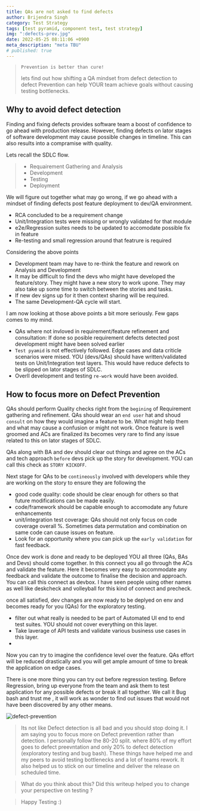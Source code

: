 ```yaml
---
title: QAs are not asked to find defects
author: Brijendra Singh
category: Test Strategy
tags: [test pyramid, component test, test strategy]
img: ":defects-prev.jpg"
date: 2022-05-25 08:11:06 +0900
meta_description: "meta TBU"
# published: true
---
```

> `Prevention is better than cure!` 
> 
> lets find out how shifting a QA mindset from defect detection to defect Prevention can help YOUR team achieve goals without causing testing bottlenecks. 

## Why to avoid defect detection
Finding and fixing defects provides software team a boost of confidence to go ahead with production release. However, finding defects on lator stages of software development may cause possible changes in timeline. This can also results into a compramise with quality.

Lets recall the SDLC flow.
> - Requairement Gathering and Analysis
> - Development
> - Testing
> - Deployment

We will figure out together what may go wrong, if we go ahead with a mindset of finding defects post feature deployment to dev/QA environment. 
- RCA concluded to be a requirement change
- Unit/Integration tests were missing or wrongly validated for that module 
- e2e/Regression suites needs to be updated to accomodate possible fix in feature
- Re-testing and small regression around that featrure is required

Considering the above points
- Development team may have to re-think the feature and rework on Analysis and Development
- It may be difficult to find the devs who might have developed the feature/story. They might have a new story to work upone. They may also take up some time to switch between the stories and tasks.
- If new dev signs up for it then context sharing will be required.
- The same Development-QA cycle will start. 

I am now looking at those above points a bit more seriously. Few gaps comes to my mind.
- QAs where not invloved in requirement/feature refinement and consultation: If done so posible requirement defects detected post development might have been solved earlier
- `Test pyamid` is not effectively followed. Edge cases and data criticle scenarios were mised. YOU (devs/QAs) should have written/validated tests on  Unit/Integration test layers. This would have reduce defects to be slipped on lator stages of SDLC.
- Overll development and testing `re-work` would have been avoided.

## How to focus more on Defect Prevention 
QAs should perform Quality checks right from the `begining` of Requirement gathering and refinement. QAs should wear an `end user` hat and shoud `consult` on how they would imagine a feature to be. What might help them and what may cause a confusion or might not work.
Once feature is well groomed and ACs are finalized its becomes very rare to find any issue related to this on lator stages of SDLC.

QAs along with BA and dev should clear out things and agree on the ACs and tech approach `before` devs pick up the story for development. YOU can call this check as `STORY KICKOFF`. 

Next stage for QAs to be `contineously` involved with developers while they are working on the story to ensure they are following the
- good code quality: code should be clear enough for others so that future modifications can be made easily.
- code/framework should be capable enough to accomodate any future enhancements 
- unit/integration test coverage: QAs should not only focus on code coverage overall %. Sometimes data permutation and combination on same code can cause issues on feature. 
- Look for an opportunity where you can pick up the `early validation` for fast feedback.

Once dev work is done and ready to be deployed YOU all three (QAs, BAs and Devs) should come together. In this connect you all go through the ACs and validate the feature. Here it becomes very easy to accommodate any feedback and validate the outcome to finalise the decision and approach. You can call this connect as devbox. I have seen people using other names as well like deskcheck and volleyball for this kind of connect and precheck.

once all satisfied, dev changes are now ready to be deplyed on env and becomes ready for you (QAs) for the exploratory testing.
- filter out what really is needed to be part of Automated UI end to end test suites. YOU should not cover everything on this layer.
- Take laverage of API tests and validate various business use cases in this layer.
- 
Now you can try to imagine the confidence level over the feature. QAs effort will be reduced drastically and you will get ample amount of time to break the application on edge cases.

There is one more thing you can try out before regression testing. Before Regression, bring up everyone from the team and ask them to test application for any possible defects or break it all together. We call it Bug bash and trust me , it will work as wonder to find out issues that would not have been discovered by any other means.

![defect-prevention](https://user-images.githubusercontent.com/19272137/170416790-9ca64642-d90f-4845-927d-0c2ccec23c68.jpg)


> Its not like Defect detection is all bad and you should stop doing it. I am saying you to focus more on Defect prevention rather than detection. I personally follow the 80-20 split. where 80% of my effort goes to defect preevntation and only 20% to defect detection (exploratory testing and bug bash).
> These things have helped me and my peers to avoid testing bottlenecks and a lot of teams rework. It also helped us to stick on our timeline and deliver the release on scheduled time. 


> What do you think about this? Did this writeup helped you to change your perspective on testing ? 
    
> Happy Testing :)
